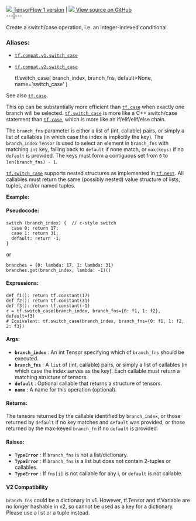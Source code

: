 [ ![](https://tensorflow.google.cn/images/tf_logo_32px.png) TensorFlow 1
version](/versions/r1.15/api_docs/python/tf/switch_case) |  [
![](https://tensorflow.google.cn/images/GitHub-Mark-32px.png) View source on
GitHub
](https://github.com/tensorflow/tensorflow/blob/r2.0/tensorflow/python/ops/control_flow_ops.py#L3493-L3571)  
---|---  
  
Create a switch/case operation, i.e. an integer-indexed conditional.

### Aliases:

  * [`tf.compat.v1.switch_case`](/api_docs/python/tf/switch_case)
  * [`tf.compat.v2.switch_case`](/api_docs/python/tf/switch_case)

    
    
    tf.switch_case(
        branch_index,
        branch_fns,
        default=None,
        name='switch_case'
    )
    

See also [`tf.case`](https://tensorflow.google.cn/api_docs/python/tf/case).

This op can be substantially more efficient than
[`tf.case`](https://tensorflow.google.cn/api_docs/python/tf/case) when exactly
one branch will be selected.
[`tf.switch_case`](https://tensorflow.google.cn/api_docs/python/tf/switch_case)
is more like a C++ switch/case statement than
[`tf.case`](https://tensorflow.google.cn/api_docs/python/tf/case), which is
more like an if/elif/elif/else chain.

The `branch_fns` parameter is either a list of (int, callable) pairs, or
simply a list of callables (in which case the index is implicitly the key).
The `branch_index` `Tensor` is used to select an element in `branch_fns` with
matching `int` key, falling back to `default` if none match, or `max(keys)` if
no `default` is provided. The keys must form a contiguous set from `0` to
`len(branch_fns) - 1`.

[`tf.switch_case`](https://tensorflow.google.cn/api_docs/python/tf/switch_case)
supports nested structures as implemented in
[`tf.nest`](https://tensorflow.google.cn/api_docs/python/tf/nest). All
callables must return the same (possibly nested) value structure of lists,
tuples, and/or named tuples.

**Example:**

#### Pseudocode:

    
    
    switch (branch_index) {  // c-style switch
      case 0: return 17;
      case 1: return 31;
      default: return -1;
    }
    

or

    
    
    branches = {0: lambda: 17, 1: lambda: 31}
    branches.get(branch_index, lambda: -1)()
    

#### Expressions:

    
    
    def f1(): return tf.constant(17)
    def f2(): return tf.constant(31)
    def f3(): return tf.constant(-1)
    r = tf.switch_case(branch_index, branch_fns={0: f1, 1: f2}, default=f3)
    # Equivalent: tf.switch_case(branch_index, branch_fns={0: f1, 1: f2, 2: f3})
    

#### Args:

  * **`branch_index`** : An int Tensor specifying which of `branch_fns` should be executed.
  * **`branch_fns`** : A `list` of (int, callable) pairs, or simply a list of callables (in which case the index serves as the key). Each callable must return a matching structure of tensors.
  * **`default`** : Optional callable that returns a structure of tensors.
  * **`name`** : A name for this operation (optional).

#### Returns:

The tensors returned by the callable identified by `branch_index`, or those
returned by `default` if no key matches and `default` was provided, or those
returned by the max-keyed `branch_fn` if no `default` is provided.

#### Raises:

  * **`TypeError`** : If `branch_fns` is not a list/dictionary.
  * **`TypeError`** : If `branch_fns` is a list but does not contain 2-tuples or callables.
  * **`TypeError`** : If `fns[i]` is not callable for any i, or `default` is not callable.

#### V2 Compatibility

`branch_fns` could be a dictionary in v1. However, tf.Tensor and tf.Variable
are no longer hashable in v2, so cannot be used as a key for a dictionary.
Please use a list or a tuple instead.

